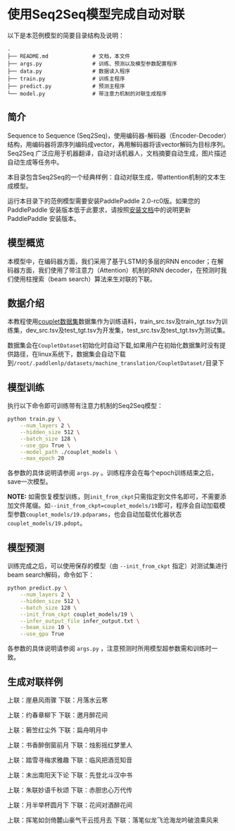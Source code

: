 # 使用Seq2Seq模型完成自动对联

以下是本范例模型的简要目录结构及说明：

```
.
├── README.md              # 文档，本文件
├── args.py                # 训练、预测以及模型参数配置程序
├── data.py                # 数据读入程序
├── train.py               # 训练主程序
├── predict.py             # 预测主程序
└── model.py               # 带注意力机制的对联生成程序
```

## 简介

Sequence to Sequence (Seq2Seq)，使用编码器-解码器（Encoder-Decoder）结构，用编码器将源序列编码成vector，再用解码器将该vector解码为目标序列。Seq2Seq 广泛应用于机器翻译，自动对话机器人，文档摘要自动生成，图片描述自动生成等任务中。

本目录包含Seq2Seq的一个经典样例：自动对联生成，带attention机制的文本生成模型。

运行本目录下的范例模型需要安装PaddlePaddle 2.0-rc0版。如果您的 PaddlePaddle 安装版本低于此要求，请按照[安装文档](https://www.paddlepaddle.org.cn/#quick-start)中的说明更新 PaddlePaddle 安装版本。


## 模型概览

本模型中，在编码器方面，我们采用了基于LSTM的多层的RNN encoder；在解码器方面，我们使用了带注意力（Attention）机制的RNN decoder，在预测时我们使用柱搜索（beam search）算法来生对联的下联。


## 数据介绍

本教程使用[couplet数据集](https://paddlenlp.bj.bcebos.com/datasets/couplet.tar.gz)数据集作为训练语料，train_src.tsv及train_tgt.tsv为训练集，dev_src.tsv及test_tgt.tsv为开发集，test_src.tsv及test_tgt.tsv为测试集。

数据集会在`CoupletDataset`初始化时自动下载,如果用户在初始化数据集时没有提供路径，在linux系统下，数据集会自动下载到`/root/.paddlenlp/datasets/machine_translation/CoupletDataset/`目录下


## 模型训练

执行以下命令即可训练带有注意力机制的Seq2Seq模型：

```sh
python train.py \
    --num_layers 2 \
    --hidden_size 512 \
    --batch_size 128 \
    --use_gpu True \
    --model_path ./couplet_models \
    --max_epoch 20
```

各参数的具体说明请参阅 `args.py` 。训练程序会在每个epoch训练结束之后，save一次模型。

**NOTE:** 如需恢复模型训练，则`init_from_ckpt`只需指定到文件名即可，不需要添加文件尾缀。如`--init_from_ckpt=couplet_models/19`即可，程序会自动加载模型参数`couplet_models/19.pdparams`，也会自动加载优化器状态`couplet_models/19.pdopt`。

## 模型预测

训练完成之后，可以使用保存的模型（由 `--init_from_ckpt` 指定）对测试集进行beam search解码，命令如下：

```sh
python predict.py \
    --num_layers 2 \
    --hidden_size 512 \
    --batch_size 128 \
    --init_from_ckpt couplet_models/19 \
    --infer_output_file infer_output.txt \
    --beam_size 10 \
    --use_gpu True
```

各参数的具体说明请参阅 `args.py` ，注意预测时所用模型超参数需和训练时一致。

## 生成对联样例

上联：崖悬风雨骤                下联：月落水云寒


上联：约春章柳下                下联：邀月醉花间


上联：箬笠红尘外                下联：扁舟明月中


上联：书香醉倒窗前月        下联：烛影摇红梦里人


上联：踏雪寻梅求雅趣        下联：临风把酒觅知音

上联：未出南阳天下论        下联：先登北斗汉中书

上联：朱联妙语千秋颂        下联：赤胆忠心万代传

上联：月半举杯圆月下        下联：花间对酒醉花间

上联：挥笔如剑倚麓山豪气干云揽月去       下联：落笔似龙飞沧海龙吟破浪乘风来

